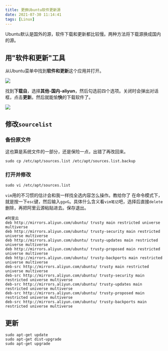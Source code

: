 ```yaml
---
title: 更换Ubuntu软件更新源
date: 2021-07-30 11:14:41
tags: [Linux]
---
```


Ubuntu默认是国外的源，软件下载和更新都比较慢。两种方法将下载源换成国内的源。
## 用"软件和更新"工具
从Ubuntu菜单中找到**软件和更新**这个应用并打开。

![](https://gitee.com/dominic_z/markdown_picbed/raw/master/img/20210730112638.png)

找到**下载自**，选择**其他-国内-aliyun**，然后勾选前四个选项。关闭时会弹出对话框，点击**更新**。然后就能愉**快**的下载软件了。

![](https://gitee.com/dominic_z/markdown_picbed/raw/master/img/20210730113029.png)

## 修改`sourcelist`
### 备份原文件
这也算是系统文件的一部分，还是保险一点，出错了再改回来。
```
sudo cp /etc/apt/sources.list /etc/apt/sources.list.backup
```
### 打开并修改
```
sudo vi /etc/apt/sources.list
```
`vim`用的不习惯的估计会和我一样找全选内容怎么操作。教给你了
在命令模式下，就是按一下`esc`键，然后输入`ggvG`。具体什么含义看`vim笔记`吧，选择后直接`delete`删除，再把阿里云源粘贴进去。保存退出。

```
#阿里云
deb http://mirrors.aliyun.com/ubuntu/ trusty main restricted universe multiverse
deb http://mirrors.aliyun.com/ubuntu/ trusty-security main restricted universe multiverse
deb http://mirrors.aliyun.com/ubuntu/ trusty-updates main restricted universe multiverse
deb http://mirrors.aliyun.com/ubuntu/ trusty-proposed main restricted universe multiverse
deb http://mirrors.aliyun.com/ubuntu/ trusty-backports main restricted universe multiverse
deb-src http://mirrors.aliyun.com/ubuntu/ trusty main restricted universe multiverse
deb-src http://mirrors.aliyun.com/ubuntu/ trusty-security main restricted universe multiverse
deb-src http://mirrors.aliyun.com/ubuntu/ trusty-updates main restricted universe multiverse
deb-src http://mirrors.aliyun.com/ubuntu/ trusty-proposed main restricted universe multiverse
deb-src http://mirrors.aliyun.com/ubuntu/ trusty-backports main restricted universe multiverse
```

## 更新
```
sudo apt-get update
sudo apt-get dist-upgrade
sudo apt-get upgrade
```